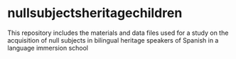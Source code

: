 # nullsubjectsheritagechildren
This repository includes the materials and data files used for a study on the acquisition of null subjects in bilingual heritage speakers of Spanish in a language immersion school
